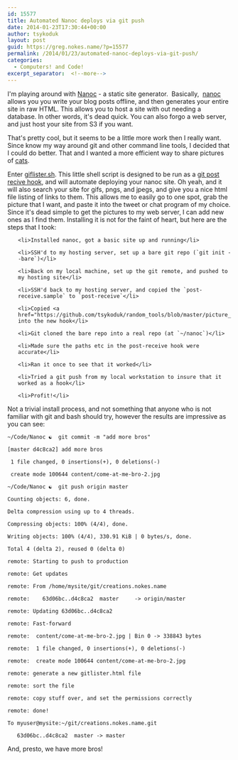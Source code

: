 ```yaml
---
id: 15577
title: Automated Nanoc deploys via git push
date: 2014-01-23T17:30:44+00:00
author: tsykoduk
layout: post
guid: https://greg.nokes.name/?p=15577
permalink: /2014/01/23/automated-nanoc-deploys-via-git-push/
categories:
  - Computers! and Code!
excerpt_separator:  <!--more-->
---
```

I'm playing around with <a href="http://nanoc.ws">Nanoc</a> - a static site generator.  Basically,  <a href="http://nanoc.ws">nanoc</a> allows you you write your blog posts offline, and then generates your entire site in raw HTML. This allows you to host a site with out needing a database. In other words, it's dead quick. You can also forgo a web server, and just host your site from S3 if you want.
<!--more-->
That's pretty cool, but it seems to be a little more work then I really want. Since know my way around git and other command line tools, I decided that I could do better.
That and I wanted a more efficient way to share pictures of <a href="http://creations.nokes.name/cat-ears.gif">cats</a>.


Enter <a href="https://github.com/tsykoduk/random_tools/blob/master/picture_lister.sh">giflister.sh</a>. This little shell script is designed to be run as a <a href="http://git-scm.com/book/ch7-3.html#Server-Side-Hooks">git post recive hook</a>, and will automate deploying your nanoc site. Oh yeah, and it will also search your site for gifs, pngs, and jpegs, and give you a nice html file listing of links to them. This allows me to easily go to one spot, grab the picture that I want, and paste it into the tweet or chat program of my choice.
Since it's dead simple to get the pictures to my web server, I can add new ones as I find them.
Installing it is not for the faint of heart, but here are the steps that I took:

<ul>

	<li>Installed nanoc, got a basic site up and running</li>

	<li>SSH'd to my hosting server, set up a bare git repo (`git init --bare`)</li>

	<li>Back on my local machine, set up the git remote, and pushed to my hosting site</li>

	<li>SSH'd back to my hosting server, and copied the `post-receive.sample` to `post-receive`</li>

	<li>Copied <a href="https://github.com/tsykoduk/random_tools/blob/master/picture_lister.sh">giflister</a> into the new hook</li>

	<li>Git cloned the bare repo into a real repo (at `~/nanoc`)</li>

	<li>Made sure the paths etc in the post-receive hook were accurate</li>

	<li>Ran it once to see that it worked</li>

	<li>Tried a git push from my local workstation to insure that it worked as a hook</li>

	<li>Profit!</li>

</ul>

Not a trivial install process, and not something that anyone who is not familiar with git and bash should try, however the results are impressive as you can see:

```
~/Code/Nanoc ☯  git commit -m "add more bros"

[master d4c8ca2] add more bros

 1 file changed, 0 insertions(+), 0 deletions(-)

 create mode 100644 content/come-at-me-bro-2.jpg

~/Code/Nanoc ☯  git push origin master

Counting objects: 6, done.

Delta compression using up to 4 threads.

Compressing objects: 100% (4/4), done.

Writing objects: 100% (4/4), 330.91 KiB | 0 bytes/s, done.

Total 4 (delta 2), reused 0 (delta 0)

remote: Starting to push to production

remote: Get updates

remote: From /home/mysite/git/creations.nokes.name

remote:    63d06bc..d4c8ca2  master     -> origin/master

remote: Updating 63d06bc..d4c8ca2

remote: Fast-forward

remote:  content/come-at-me-bro-2.jpg | Bin 0 -> 338843 bytes

remote:  1 file changed, 0 insertions(+), 0 deletions(-)

remote:  create mode 100644 content/come-at-me-bro-2.jpg

remote: generate a new gitlister.html file

remote: sort the file

remote: copy stuff over, and set the permissions correctly

remote: done!

To myuser@mysite:~/git/creations.nokes.name.git

   63d06bc..d4c8ca2  master -> master
```

And, presto, we have more bros!